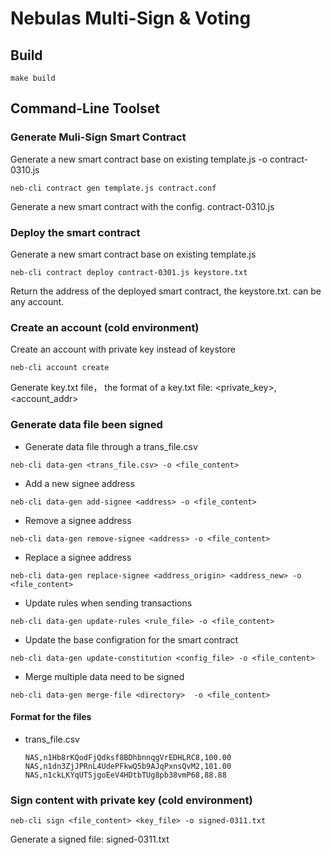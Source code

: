 # Nebulas Multi-Sign & Voting

## Build
```
make build
```

## Command-Line Toolset

### Generate Muli-Sign Smart Contract
Generate a new smart contract base on existing template.js -o contract-0310.js
```
neb-cli contract gen template.js contract.conf 
```
Generate a new smart contract with the config. contract-0310.js

### Deploy the smart contract
Generate a new smart contract base on existing template.js
```
neb-cli contract deploy contract-0301.js keystore.txt
```
Return the address of the deployed smart contract, the keystore.txt. can be any account.

### Create an account (cold environment)
Create an account with private key instead of keystore
```
neb-cli account create
```
Generate key.txt file， the format of a key.txt file:
<private_key>,<account_addr>

### Generate data file been signed
- Generate data file through a trans_file.csv
```
neb-cli data-gen <trans_file.csv> -o <file_content>
```
- Add a new signee address
```
neb-cli data-gen add-signee <address> -o <file_content>
```
- Remove a signee address
```
neb-cli data-gen remove-signee <address> -o <file_content>
```
- Replace a signee address
```
neb-cli data-gen replace-signee <address_origin> <address_new> -o <file_content>
```
- Update rules when sending transactions
```
neb-cli data-gen update-rules <rule_file> -o <file_content>
```

- Update the base configration for the smart contract
```
neb-cli data-gen update-constitution <config_file> -o <file_content>
```
- Merge multiple data need to be signed
```
neb-cli data-gen merge-file <directory>  -o <file_content>
```

#### Format for the files
- trans_file.csv
   ```
   NAS,n1Hb8rKQodFjQdksf8BDhbnnqgVrEDHLRC8,100.00
   NAS,n1dn3ZjJPRnL4UdePFkwQ5b9AJqPxnsQvM2,101.00
   NAS,n1ckLKYqUTSjgoEeV4HDtbTUg8pb38vmP68,88.88
   ```

### Sign content with private key (cold environment)
```
neb-cli sign <file_content> <key_file> -o signed-0311.txt
```
Generate a signed file: signed-0311.txt

